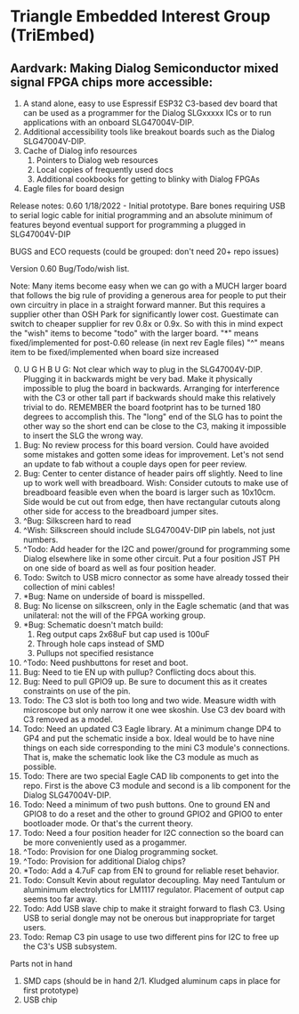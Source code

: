 # Triangle Embedded Interest Group (TriEmbed)
## Aardvark: Making Dialog Semiconductor mixed signal FPGA chips more accessible:
1. A stand alone, easy to use Espressif ESP32 C3-based dev board that can be used as a programmer for the Dialog SLGxxxxx ICs or to run applications with an onboard SLG47004V-DIP. 
2. Additional accessibility tools like breakout boards such as the Dialog SLG47004V-DIP.
3. Cache of Dialog info resources
   1. Pointers to Dialog web resources
   2. Local copies of frequently used docs
   3. Additional cookbooks for getting to blinky with Dialog FPGAs 
4. Eagle files for board design

Release notes:
 0.60 1/18/2022 - Initial prototype. Bare bones requiring USB to serial logic cable for initial programming and an absolute minimum of features beyond eventual support for programming a plugged in SLG47004V-DIP

BUGS and ECO requests (could be grouped: don't need 20+ repo issues)

Version 0.60 Bug/Todo/wish list.

   Note: Many items become easy when we can go with a MUCH larger board that follows the big rule of providing a generous area for people to put their own circuitry in place in a straight forward manner. But this requires a supplier other than OSH Park for significantly lower cost. Guestimate can switch to cheaper supplier for rev 0.8x or 0.9x. So with this in mind expect the "wish" items to become "todo" with the larger board.
   "*" means fixed/implemented for post-0.60 release (in next rev Eagle files) 
   "^" means item to be fixed/implemented when board size increased

0. U G H  B U G: Not clear which way to plug in the SLG47004V-DIP. Plugging it in backwards might be very bad. Make it physically impossible to plug the board in backwards. Arranging for interference with the C3 or other tall part if backwards should make this relatively trivial to do. REMEMBER the board footprint has to be turned 180 degrees to accomplish this. The "long" end of the SLG has to point the other way so the short end can be close to the C3, making it impossible to insert the SLG the wrong way.
1. Bug: No review process for this board version. Could have avoided some mistakes and gotten some ideas for improvement. Let's not send an update to fab without a couple days open for peer review.
2. Bug: Center to center distance of header pairs off slightly. Need to line up to work well with breadboard. Wish: Consider cutouts to make use of breadboard feasible even when the board is larger such as 10x10cm. Side would be cut out from edge, then have rectangular cutouts along other side for access to the breadboard jumper sites.
3. ^Bug: Silkscreen hard to read
4. ^Wish: Silkscreen should include SLG47004V-DIP pin labels, not just numbers.
5. ^Todo: Add header for the I2C and power/ground for programming some Dialog elsewhere like in some other circuit. Put a four position JST PH on one side of board as well as four position header.
7. Todo: Switch to USB micro connector as some have already tossed their collection of mini cables!
8. *Bug: Name on underside of board is misspelled.
9. Bug: No license on silkscreen, only in the Eagle schematic (and that was unilateral: not the will of the FPGA working group.
10. *Bug: Schematic doesn't match build:
    1. Reg output caps 2x68uF but cap used is 100uF
    2. Through hole caps instead of SMD
    3. Pullups not specified resistance
11. ^Todo: Need pushbuttons for reset and boot.
12. Bug: Need to tie EN up with pullup? Conflicting docs about this.
13. Bug: Need to pull GPIO9 up. Be sure to document this as it creates constraints on use of the pin.
14. Todo: The C3 slot is both too long and two wide. Measure width with microscope but only narrow it one wee skoshin. Use C3 dev board with C3 removed as a model.
15. Todo: Need an updated C3 Eagle library. At a minimum change DP4 to GP4 and put the schematic inside a box. Ideal would be to have nine things on each side corresponding to the mini C3 module's connections. That is, make the schematic look like the C3 module as much as possible.
16. Todo: There are two special Eagle CAD lib components to get into the repo. First is the above C3 module and second is a lib component for the Dialog SLG47004V-DIP.
17. Todo: Need a minimum of two push buttons. One to ground EN and GPIO8 to do a reset and the other to ground GPIO2 and GPIO0 to enter bootloader mode. Or that's the current theory.
18. Todo: Need a four position header for I2C connection so the board can be more conveniently used as a progammer.
19. ^Todo: Provision for one Dialog programming socket.
20. ^Todo: Provision for additional Dialog chips?
21. *Todo: Add a 4.7uF cap from EN to ground for reliable reset behavior.
22. Todo: Consult Kevin about regulator decoupling. May need Tantulum or aluminimum electrolytics for LM1117 regulator. Placement of output cap seems too far away.
23. Todo: Add USB slave chip to make it straight forward to flash C3. Using USB to serial dongle may not be onerous but inappropriate for target users.
24. Todo: Remap C3 pin usage to use two different pins for I2C to free up the C3's USB subsystem.

Parts not in hand

1. SMD caps (should be in hand 2/1. Kludged aluminum caps in place for first prototype)
2. USB chip

